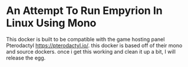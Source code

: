 # An Attempt To Run Empyrion In Linux Using Mono

This docker is built to be compatible with the game hosting panel Pterodactyl https://pterodactyl.io/. this docker is based off of their mono and source dockers. once i get this working and clean it up a bit, I will release the egg.
